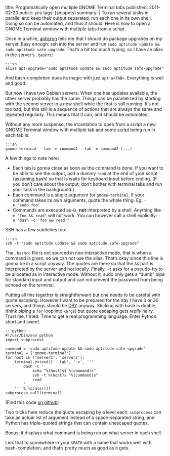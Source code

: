 title: Programatically open multiple GNOME Terminal tabs
published: 2011-02-20
public: yes
tags: [snippets]
summary: |
    To run several tasks in parallel and keep their output separated, run each
    one in its own shell. Doing so can be automated, and thus it should.
    Here is how to open a GNOME Terminal window with multiple tabs from a script.

Once in a while, [apticron](http://www.debian-administration.org/articles/491)
tells me that I should do package upgrades on my server. Easy enough:
ssh into the server and run `sudo aptitude update && sudo aptitude safe-upgrade`.
That’s a bit too much typing, so I have an alias in the server’s `.bashrc`:

    :::sh
    alias apt-upgrade="sudo aptitude update && sudo aptitude safe-upgrade"

And bash-completion does its magic with just `apt-u<TAB>`.
Everything is well and good.

But now I have two Debian servers. When one has updates available, the other
server probably has the same. Things can be parallelized by starting with the
second server in a new shell while the first is still running. It’s not
too bad, but this still is a sequence of actions that are always the same
and repeated regularly. This means that it can, and should be automated.

Without any more suspense, the incantation to open from a script a new
GNOME Terminal window with multiple tab and some script being run in each tab
is:

    :::sh
    gnome-terminal --tab -e command1 --tab -e command2 [...]

A few things to note here:

 * Each tab is gonna close as soon as the command is done. If you want to be
   able to see the output, add a dummy `read` at the end of your script
   (assuming bash) so that is waits for keyboard input before ending.
   (If you don’t care about the output, don’t bother with terminal tabs and run
   your task in the background.)
 * Each command is a single argument for `gnome-terminal`. If your command
   takes its own arguments, quote the whole thing. Eg. `-e "sudo foo"`
 * Commands are executed as-is, **not** interpreted by a shell. Anything like
   `-e "foo && read"` will not work. You can however call a shell explicitly:
   `-e "bash -c 'foo && read'"`

SSH has a few subtleties too:

    :::sh
    ssh -t "sudo aptitude update && sudo aptitude safe-upgrade"

The `.bashrc` file is not sourced in non-interactive mode, that is when a
command is given, so we can not use the alias. That’s okay since this line
is gonna be in a script anyway. The quotes are there so that the `&&` part
is interpreted by the server and not locally. Finally, `-t` asks for a
pseudo-tty to be allocated as in interactive mode. Without it, sudo only
gets a “dumb” pipe for standard input and output and can not prevent the
password from being echoed on the terminal.

Putting all this together is straightforward but one needs to be careful with
quote escaping. However I want to be prepared for the day I have 3 or 30
servers, and things should be
[DRY](http://en.wikipedia.org/wiki/Don%27t_repeat_yourself) anyway.
Sticking with bash is doable, (think piping a `for` loop into `xargs`)
but quote escaping gets *really* hairy. Trust me, I tried. Time to get a real
programming language. Enter Python: short and sweet.

    :::python
    #!/usr/bin/env python
    import subprocess

    command = 'sudo aptitude update && sudo aptitude safe-upgrade'
    terminal = ['gnome-terminal']
    for host in ('server1', 'server2'):
        terminal.extend(['--tab', '-e', '''
            bash -c '
                echo "%(host)s$ %(command)s"
                ssh -t %(host)s "%(command)s"
                read
            '
        ''' % locals()])
    subprocess.call(terminal)

(Find this code [on github](https://github.com/SimonSapin/snippets/blob/master/gnome_terminal_tabs.py))

Two tricks here reduce the quote escaping by a level each: `subprocess` can
take an actual list of argument instead of a space-separated string, and Python
has triple-quoted strings that can contain unescaped quotes.

Bonus: it displays what command is being run on what server in each shell.

Link that to somewhere in your `$PATH` with a name that works well with 
bash-completion, and that’s pretty much as good as it gets.
